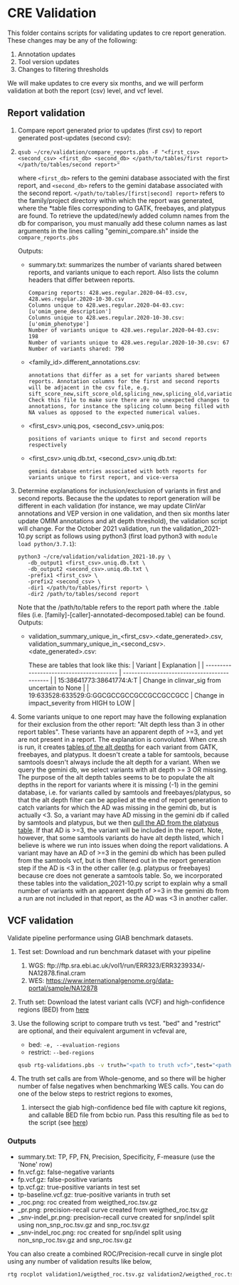 # CRE Validation 
This folder contains scripts for validating updates to cre report generation. These changes may be any of the following:
1. Annotation updates
2. Tool version updates
3. Changes to filtering thresholds

We will make updates to cre every six months, and we will perform validation at both the report (csv) level, and vcf level.

## Report validation
1. Compare report generated prior to updates (first csv) to report generated post-updates (second csv): 
2. `qsub ~/cre/validation/compare_reports.pbs -F "<first_csv> <second_csv> <first_db> <second_db> </path/to/tables/first report> </path/to/tables/second report>"`
   
   where `<first_db>` refers to the gemini database associated with the first report, and `<second_db>` refers to the gemini database associated with the second report. `</path/to/tables/[first|second] report>` refers to the family/project directory within which the report was generated, where the *table files corresponding to GATK, freebayes, and platypus are found.
   To retrieve the updated/newly added column names from the db for comparison, you must manually add these column names as last arguments in the lines calling "gemini_compare.sh" inside the `compare_reports.pbs`
   
   Outputs:
    *  summary.txt: summarizes the number of variants shared between reports, and variants unique to each report. Also lists the column headers that differ between reports.
        
        ```
        Comparing reports: 428.wes.regular.2020-04-03.csv, 428.wes.regular.2020-10-30.csv
        Columns unique to 428.wes.regular.2020-04-03.csv: [u'omim_gene_description']
        Columns unique to 428.wes.regular.2020-10-30.csv: [u'omim_phenotype']
        Number of variants unique to 428.wes.regular.2020-04-03.csv: 198
        Number of variants unique to 428.wes.regular.2020-10-30.csv: 67
        Number of variants shared: 790
        ``` 
    *  <family_id>.different_annotations.csv: 


           annotations that differ as a set for variants shared between reports. Annotation columns for the first and second reports will be adjacent in the csv file, e.g. sift_score_new,sift_score_old,splicing_new,splicing_old,variation_new,variation_old. Check this file to make sure there are no unexpected changes to annotations, for instance the splicing column being filled with NA values as opposed to the expected numerical values.

    *  <first_csv>.uniq.pos, <second_csv>.uniq.pos:

           positions of variants unique to first and second reports respectively

    *  <first_csv>.uniq.db.txt, <second_csv>.uniq.db.txt:

           gemini database entries associated with both reports for variants unique to first report, and vice-versa

  1. Determine explanations for inclusion/exclusion of variants in first and second reports. Because the the updates to report generation will be different in each validation (for instance, we may update ClinVar annotations and VEP version in one validation, and then six months later update OMIM annotations and alt depth threshold), the validation script will change. For the October 2021 validation, run the validation_2021-10.py script as follows using python3 (first load python3 with `module load python/3.7.1`):
     ```python3
     python3 ~/cre/validation/validation_2021-10.py \
        -db_output1 <first_csv>.uniq.db.txt \
        -db_output2 <second_csv>.uniq.db.txt \
        -prefix1 <first_csv> \
        -prefix2 <second_csv> \
        -dir1 </path/to/tables/first report> \
        -dir2 /path/to/tables/second report
     ```
     Note that the /path/to/table refers to the report path where the .table files (i.e. [family]-[caller]-annotated-decomposed.table) can be found.
     Outputs:
      * validation_summary_unique_in_<first_csv>.<date_generated>.csv, validation_summary_unique_in_<second_csv>.<date_generated>.csv:
          
          These are tables that look like this:
          | Variant                                  | Explanation                                  |
          | ---------------------------------------- | -------------------------------------------- |
          | 15:38641773:38641774:A:T                 | Change in clinvar_sig from uncertain to None |
          | 19:633528:633529:G:GGCGCCGCCGCCGCCGCCGCC | Change in impact_severity from HIGH to LOW   |

   1. Some variants unique to one report may have the following explanation for their exclusion from the other report: "Alt depth less than 3 in other report tables". These variants have an apparent depth of >=3, and yet are not present in a report. The explanation is convoluted. When cre.sh is run, it creates [tables of the alt depths](https://github.com/ccmbioinfo/cre/blob/master/cre.sh#L209) for each variant from GATK, freebayes, and platypus. It doesn't create a table for samtools, because samtools doesn't always include the alt depth for a variant. When we query the gemini db, we select variants with alt depth >= 3 OR missing. The purpose of the alt depth tables seems to be to populate the alt depths in the report for variants where it is missing (-1) in the gemini database, i.e. for variants called by samtools and freebayes/platypus, so that the alt depth filter can be applied at the end of report generation to catch variants for which the AD was missing in the gemini db, but is actually <3. So, a variant may have AD missing in the gemini db if called by samtools and platypus, but we then [pull the AD from the platypus table](https://github.com/ccmbioinfo/cre/blob/master/cre.vcf2db.R#L455). If that AD is >=3, the variant will be included in the report. Note, however, that some samtools variants do have alt depth listed, which I believe is where we run into issues when doing the report validations. A variant may have an AD of >=3 in the gemini db which has been pulled from the samtools vcf, but is then filtered out in the report generation step if the AD is <3 in the other caller (e.g. platypus or freebayes) because cre does not generate a samtools table. So, we incorporated these tables into the validation_2021-10.py script to explain why a small number of variants with an apparent depth of >=3 in the gemini db from a run are not included in that report, as the AD was <3 in another caller.  

## VCF validation 

Validate pipeline performance using GIAB benchmark datasets. 
1. Test set: Download and run benchmark dataset with your pipeline 
   1. WGS: ftp:/­/­ftp.­sra.­ebi.­ac.­uk/­vol1/­run/­ERR323/­ERR3239334/­NA12878.­final.­cram
   2. WES: https://www.internationalgenome.org/data-portal/sample/NA12878 
2. Truth set: Download the latest variant calls (VCF) and high-confidence regions (BED) from [here](http://ftp-trace.ncbi.nlm.nih.gov/giab/ftp/release/NA12878_HG001/latest/GRCh37/)
3. Use the following script to compare truth vs test. "bed" and "restrict" are optional, and their equivalent argument in vcfeval are,
   * bed: `-e, --evaluation-regions` 
   * restrict: `--bed-regions`
   ```bash
   qsub rtg-validations.pbs -v truth="<path to truth vcf>",test="<path to test vcf>",out="output folder name"[,bed="<path to high-conf bed>",restrict="<path to exomes.bed>"(optional)]
   ```

4. The truth set calls are from Whole-genome, and so there will be higher number of false negatives when benchmarking WES calls. You can do one of the below steps to restrict regions to exomes,
   1. intersect the giab high-confidence bed file with capture kit regions, and callable BED file from bcbio run. Pass this resulting file as `bed`
   to the script (see [here](https://github.com/bcbio/bcbio-nextgen/blob/747045809e493a5cca0dad0ec4ff053afafd6708/config/examples/NA12878.validate.sh))

### Outputs

* summary.txt: TP, FP, FN, Precision, Specificity, F-measure (use the 'None' row)
* fn.vcf.gz: false-negative variants
* fp.vcf.gz: false-positive variants
* tp.vcf.gz: true-positive variants in test set
* tp-baseline.vcf.gz: true-positive variants in truth set
* <prefix>_roc.png: roc created from weigthed_roc.tsv.gz
* <prefix>_pr.png: precision-recall curve created from weigthed_roc.tsv.gz
* <prefix>_snv-indel_pr.png: precision-recall curve created for snp/indel split using non_snp_roc.tsv.gz and snp_roc.tsv.gz
* <prefix>_snv-indel_roc.png: roc created for snp/indel split using non_snp_roc.tsv.gz and snp_roc.tsv.gz
  
You can also create a combined ROC/Precision-recall curve in single plot using any number of validation results like below,

```bash
rtg rocplot validation1/weigthed_roc.tsv.gz validation2/weigthed_roc.tsv.gz --png=validation12_roc.png
```
